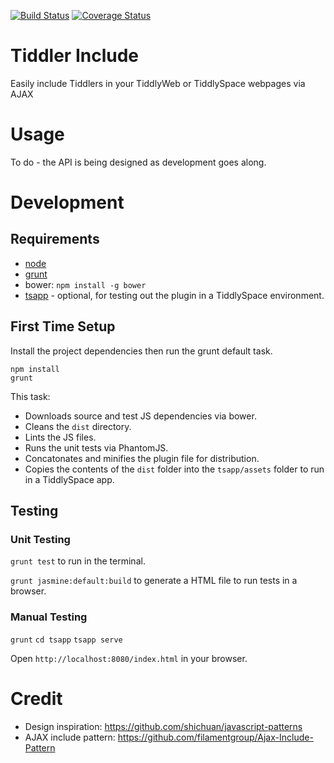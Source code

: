 [![Build Status](https://travis-ci.org/pads/tiddler-include.png)](https://travis-ci.org/pads/tiddler-include)
[![Coverage Status](https://coveralls.io/repos/pads/tiddler-include/badge.png)](https://coveralls.io/r/pads/tiddler-include)

# Tiddler Include

Easily include Tiddlers in your TiddlyWeb or TiddlySpace webpages via AJAX

# Usage

To do - the API is being designed as development goes along.

# Development

## Requirements

* [node](http://nodejs.org/)
* [grunt](http://gruntjs.com/)
* bower: `npm install -g bower`
* [tsapp](http://tsapp.tiddlyspace.com/) - optional, for testing out the plugin in a TiddlySpace environment.

## First Time Setup

Install the project dependencies then run the grunt default task.

```
npm install
grunt
```

This task:

* Downloads source and test JS dependencies via bower.
* Cleans the `dist` directory.
* Lints the JS files.
* Runs the unit tests via PhantomJS.
* Concatonates and minifies the plugin file for distribution.
* Copies the contents of the `dist` folder into the `tsapp/assets` folder to run in a TiddlySpace app.

## Testing

### Unit Testing

`grunt test` to run in the terminal.

`grunt jasmine:default:build` to generate a HTML file to run tests in a browser.

### Manual Testing

`grunt`
`cd tsapp`
`tsapp serve`

Open `http://localhost:8080/index.html` in your browser.

# Credit

* Design inspiration: https://github.com/shichuan/javascript-patterns
* AJAX include pattern: https://github.com/filamentgroup/Ajax-Include-Pattern